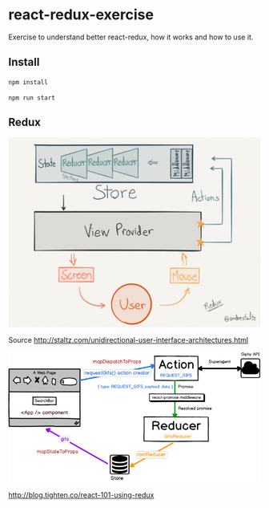 # react-redux-exercise
Exercise to understand better react-redux, how it works and how to use it.

## Install
`npm install`

`npm run start`

## Redux

![alt Redux image](./readme/redux1.jpg)

Source http://staltz.com/unidirectional-user-interface-architectures.html

![alt Redux image](./readme/redux2.png)

http://blog.tighten.co/react-101-using-redux

